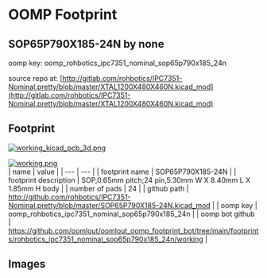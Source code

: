 # OOMP Footprint  
## SOP65P790X185-24N  by none  
  
oomp key: oomp_rohbotics_ipc7351_nominal_sop65p790x185_24n  
  
source repo at: [http://gitlab.com/rohbotics/IPC7351-Nominal.pretty/blob/master/XTAL1200X480X460N.kicad_mod](http://gitlab.com/rohbotics/IPC7351-Nominal.pretty/blob/master/XTAL1200X480X460N.kicad_mod)  
## Footprint  
  
[![working_kicad_pcb_3d.png](working_kicad_pcb_3d_600.png)](working_kicad_pcb_3d.png)  
  
[![working.png](working_600.png)](working.png)  
| name | value | 
| --- | --- | 
| footprint name | SOP65P790X185-24N | 
| footprint description | SOP,0.65mm pitch;24 pin,5.30mm W X 8.40mm L X 1.85mm H body | 
| number of pads | 24 | 
| github path | http://github.com/rohbotics/IPC7351-Nominal.pretty/blob/master/SOP65P790X185-24N.kicad_mod | 
| oomp key | oomp_rohbotics_ipc7351_nominal_sop65p790x185_24n | 
| oomp bot github | https://github.com/oomlout/oomlout_oomp_footprint_bot/tree/main/footprints/rohbotics_ipc7351_nominal_sop65p790x185_24n/working | 
## Images  

